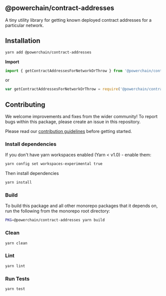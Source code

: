 ## @powerchain/contract-addresses

A tiny utility library for getting known deployed contract addresses for a
particular network.

## Installation

```bash
yarn add @powerchain/contract-addresses
```

**Import**

```typescript
import { getContractAddressesForNetworkOrThrow } from '@powerchain/contract-addresses';
```

or

```javascript
var getContractAddressesForNetworkOrThrow = require('@powerchain/contract-addresses').getContractAddressesForNetworkOrThrow;
```

## Contributing

We welcome improvements and fixes from the wider community! To report bugs within this package, please create an issue in this repository.

Please read our [contribution guidelines](../../CONTRIBUTING.md) before getting started.

### Install dependencies

If you don't have yarn workspaces enabled (Yarn < v1.0) - enable them:

```bash
yarn config set workspaces-experimental true
```

Then install dependencies

```bash
yarn install
```

### Build

To build this package and all other monorepo packages that it depends on, run the following from the monorepo root directory:

```bash
PKG=@powerchain/contract-addresses yarn build
```

### Clean

```bash
yarn clean
```

### Lint

```bash
yarn lint
```

### Run Tests

```bash
yarn test
```
